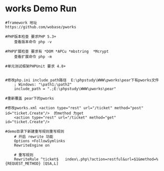 # works Demo Run
	#framework 地址
	https://github.com/wobase/pworks
	
	#PHP版本检查 要求PHP 5.3+
		查看版本命令 php -v

	#PHP扩展检查 要求有 *DOM *APCu *mbstring  *Mcrypt
		查看扩展命令 php -m 

	#单元测试框架PHPUnit 要求 4.8+


	#修改php.ini include_path路径  E:\phpstudy\WWW\pworks\pear下有pworks文件
		; Windows: "\path1;\path2"
		include_path = ".;E:\phpstudy\WWW\pworks\pear"

	#重新覆盖 pear下的pworks

	#修改pworks.xml <action type="rest" url="/ticket" method="post" id="ticket.Create"/>  的method 为get 
		<action type="rest" url="/ticket" method="get" id="ticket.Create"/> 

	#demo目录下新建重写规则重写规则  
		# 开启 rewrite 功能
		Options +FollowSymlinks
		RewriteEngine on

		# 重写规则
		RewriteRule ^ticket$   index\.php\?action=restful&url=$1&method=%{REQUEST_METHOD} [QSA,L]